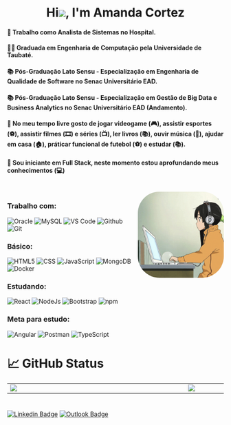 <h1 align="center">Hi<img src="https://raw.githubusercontent.com/kaueMarques/kaueMarques/master/hi.gif" width="30px">, I'm <b>Amanda Cortez</b></h1>
<h4 align="left">🏥 Trabalho como Analista de Sistemas no Hospital.</h4>
<h4 align="left">👨‍🎓 Graduada em Engenharia de Computação pela Universidade de Taubaté.</h4>
<h4 align="left">📚 Pós-Graduação Lato Sensu - Especialização em Engenharia de Qualidade de Software no Senac Universitário EAD.</h4>
<h4 align="left">📚 Pós-Graduação Lato Sensu - Especialização em Gestão de Big Data e Business Analytics no Senac Universitário EAD (Andamento).</h4>
<h4>🎯 No meu tempo livre gosto de jogar videogame (🎮), assistir esportes (⚽️), assistir filmes (🎞️) e séries (📺), ler livros (📚), ouvir música (🎵), ajudar em casa (🏠),  práticar funcional de futebol (⚽️) e estudar (📚).</h4>
<h4>💪 Sou iniciante em Full Stack, neste momento estou aprofundando meus conhecimentos (💻)</h4>

</br>

<img align="right" alt="Ilustradai-pic" width="200" style="border-radius:50px;" src="https://raw.githubusercontent.com/amanda92cortez/amanda92cortez/main/GifPersonalidade_02.gif"/>

### Trabalho com:
![Oracle](https://img.shields.io/badge/oracle-%23F00000.svg?style=for-the-badge&logo=oracle&logoColor=white)
![MySQL](https://img.shields.io/badge/mysql-%2300f.svg?style=for-the-badge&logo=mysql&logoColor=white)
![VS Code](https://img.shields.io/badge/VS%20Code-0078d7.svg?style=for-the-badge&logo=visual-studio-code&logoColor=white)
![Github](https://img.shields.io/badge/github-%23121011.svg?style=for-the-badge&logo=github&logoColor=white)
![Git](https://img.shields.io/badge/git-%23F05033.svg?style=for-the-badge&logo=git&logoColor=white)


### Básico:
![HTML5](https://img.shields.io/badge/HTML-e06b12?style=for-the-badge&logo=html5&logoColor=white)
![CSS](https://img.shields.io/badge/CSS-1283e0?&style=for-the-badge&logo=css3&logoColor=white)
![JavaScript](https://img.shields.io/badge/JavaScript-F7DF1E?style=for-the-badge&logo=javascript&logoColor=414141)
![MongoDB](https://img.shields.io/badge/-MongoDB-black?style=for-the-badge&logo=mongodb)
![Docker](https://img.shields.io/badge/docker-%230db7ed.svg?style=for-the-badge&logo=docker&logoColor=white)


### Estudando:
![React](https://img.shields.io/badge/React-414141?style=for-the-badge&logo=react&logoColor=61DAFB)
![NodeJs](https://img.shields.io/badge/Node.js-43853D?style=for-the-badge&logo=node.js&logoColor=white)
![Bootstrap](https://img.shields.io/badge/bootstrap-%23563D7C.svg?style=for-the-badge&logo=bootstrap&logoColor=white)
![npm](https://img.shields.io/badge/npm-CB3837?style=for-the-badge&logo=npm&logoColor=white)


### Meta para estudo:
![Angular](https://img.shields.io/badge/Angular-DD0031?style=for-the-badge&logo=angular&logoColor=white)
![Postman](https://img.shields.io/badge/Postman-FF6C37?style=for-the-badge&logo=Postman&logoColor=white)
![TypeScript](https://img.shields.io/badge/typescript-%23007ACC.svg?style=for-the-badge&logo=typescript&logoColor=white)




# 📈 GitHub Status

<div>
    <table>
    	<tr>
    		<td>
    			<img width="400px" align="left" src="https://github-readme-stats.vercel.app/api/top-langs/?username=amanda92cortez&layout=compact&langs_count=7&theme=radical"/>
    		</td>
    		<td>
    			<img width="490px" align="left" src="https://github-readme-stats.vercel.app/api?username=amanda92cortez&show_icons=true&theme=dracula&hide_border=true"/>
    		</td>
    	</tr>
    </table>
</div>

#

[![Linkedin Badge](https://img.shields.io/badge/linkedin-%230077B5.svg?style=for-the-badge&logo=linkedin&logoColor=white&link=https://www.linkedin.com/in/amandacortez92/)](https://www.linkedin.com/in/amandacortez92/)
[![Outlook Badge](https://img.shields.io/badge/Microsoft_Outlook-0078D4?style=for-the-badge&logo=microsoft-outlook&logoColor=white&link=mailto:amanda_cortez_2012@hotmail.com)](mailto:amanda_cortez_2012@hotmail.com)

